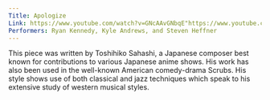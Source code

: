 ```yaml
---
Title: Apologize
Link: https://www.youtube.com/watch?v=GNcAAvGNbqE"https://www.youtube.com/watch?v=GNcAAvGNbqE 
Performers: Ryan Kennedy, Kyle Andrews, and Steven Heffner
---
```



This piece was written by Toshihiko Sahashi, a Japanese composer best known for contributions to various Japanese anime shows. His work has also been used in the well-known American comedy-drama Scrubs. His style shows use of both classical and jazz techniques which speak to his extensive study of western musical styles.